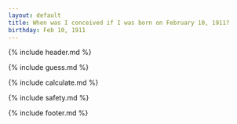 ```yaml
---
layout: default
title: When was I conceived if I was born on February 10, 1911?
birthday: Feb 10, 1911
---
```


{% include header.md %}

{% include guess.md %}

{% include calculate.md %}

{% include safety.md %}

{% include footer.md %}



